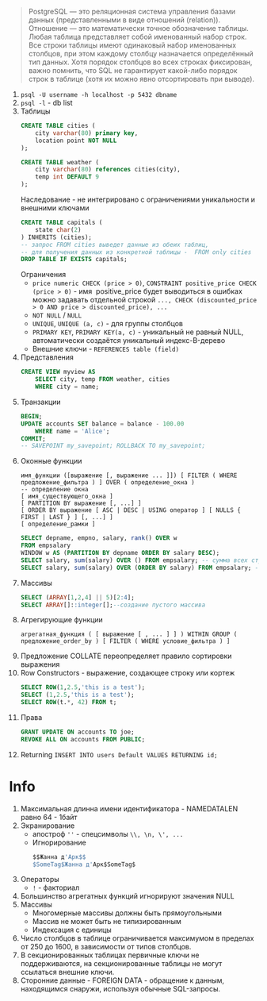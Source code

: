 > PostgreSQL — это реляционная система управления базами данных (представленными в виде отношений (relation)). Отношение — это математически точное обозначение таблицы. 
Любая таблица представляет собой именованный набор строк. Все строки таблицы имеют одинаковый набор именованных столбцов, при этом каждому столбцу назначается определённый тип данных. Хотя порядок столбцов во всех строках фиксирован, важно помнить, что SQL не гарантирует какой-либо порядок строк в таблице (хотя их можно явно отсортировать при выводе).
1. `psql -U username -h localhost -p 5432 dbname`
1. `psql -l` - db list
1.  Таблицы
    ```sql
    CREATE TABLE cities (
        city varchar(80) primary key,
        location point NOT NULL
    );

    CREATE TABLE weather (
        city varchar(80) references cities(city),
        temp int DEFAULT 9
    );
    ```
    Наследование - не интегрировано с ограничениями уникальности и внешними ключами
    ```sql
    CREATE TABLE capitals (
        state char(2)
    ) INHERITS (cities);
    -- запрос FROM cities выведет данные из обеих таблиц,
    -- для получения данных из конкретной таблицы -  FROM only cities
    DROP TABLE IF EXISTS capitals;
    ```
    Ограничения  
    * `price numeric CHECK (price > 0)`, `CONSTRAINT positive_price CHECK (price > 0)` - имя  positive_price будет выводиться в ошибках  
        можно задавать отдельной строкой `..., CHECK (discounted_price > 0 AND price > discounted_price), ...`
    * `NOT NULL` / `NULL`
    * `UNIQUE`, `UNIQUE (a, c)` - для группы столбцов
    * `PRIMARY KEY`, `PRIMARY KEY(a, c)` - уникальный не равный NULL, автоматически создаётся уникальный индекс-B-дерево
    * Внешние ключи - `REFERENCES table (field)`
1. Представления
    ```sql
    CREATE VIEW myview AS
        SELECT city, temp FROM weather, cities
        WHERE city = name;
    ```
1. Транзакции
    ```sql
    BEGIN;
    UPDATE accounts SET balance = balance - 100.00
        WHERE name = 'Alice';
    COMMIT;
    -- SAVEPOINT my_savepoint; ROLLBACK TO my_savepoint;
    ```
1. Оконные функции
    ```
    имя_функции ([выражение [, выражение ... ]]) [ FILTER ( WHERE предложение_фильтра ) ] OVER ( определение_окна )
    -- определение окна
    [ имя_существующего_окна ]
    [ PARTITION BY выражение [, ...] ]
    [ ORDER BY выражение [ ASC | DESC | USING оператор ] [ NULLS { FIRST | LAST } ] [, ...] ]
    [ определение_рамки ]
    ```
    ```sql
    SELECT depname, empno, salary, rank() OVER w
    FROM empsalary
    WINDOW w AS (PARTITION BY depname ORDER BY salary DESC);
    SELECT salary, sum(salary) OVER () FROM empsalary; -- сумма всех строк
    SELECT salary, sum(salary) OVER (ORDER BY salary) FROM empsalary; -- суммирование по строчно в порядке сортировки
    ```
1. Массивы
    ```sql
    SELECT (ARRAY[1,2,4] || 5)[2:4];
    SELECT ARRAY[]::integer[];--создание пустого массива
    ```
1. Агрегирующие функции
    ```
    агрегатная_функция ( [ выражение [ , ... ] ] ) WITHIN GROUP ( предложение_order_by ) [ FILTER ( WHERE условие_фильтра ) ]
    ```
1. Предложение COLLATE переопределяет правило сортировки выражения
1. Row Constructors - выражение, создающее строку или кортеж  
    ```sql
    SELECT ROW(1,2.5,'this is a test');
    SELECT (1,2.5,'this is a test');
    SELECT ROW(t.*, 42) FROM t;
    ```  
1. Права 
    ```sql
    GRANT UPDATE ON accounts TO joe;
    REVOKE ALL ON accounts FROM PUBLIC;
    ```
1. Returning `INSERT INTO users Default VALUES RETURNING id;`

# Info
1. Максимальная длинна имени идентификатора - NAMEDATALEN равно 64 - 1байт
1. Экранирование 
    - апостроф `''`
    - спецсимволы `\\, \n, \', ...`
    - Игнорирование 
        ```sql
        $$Жанна д'Арк$$
        $SomeTag$Жанна д'Арк$SomeTag$
        ```
1. Операторы
    - `!` - факториал
1. Большинство агрегатных функций игнорируют значения NULL
1. Массивы 
    - Многомерные массивы должны быть прямоугольными
    - Массив не может быть не типизированным
    - Индексация с единицы
1. Число столбцов в таблице ограничивается максимумом в пределах от 250 до 1600, в зависимости от типов столбцов. 
1. В секционированных таблицах первичные ключи не поддерживаются, на секционированные таблицы не могут ссылаться внешние ключи. 
1. Сторонние данные - FOREIGN DATA - обращение к данным, находящимся снаружи, используя обычные SQL-запросы.